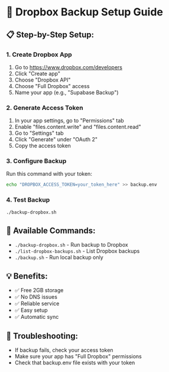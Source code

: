 # 🎯 Dropbox Backup Setup Guide

## 📋 **Step-by-Step Setup:**

### 1. **Create Dropbox App**
1. Go to https://www.dropbox.com/developers
2. Click "Create app"
3. Choose "Dropbox API"
4. Choose "Full Dropbox" access
5. Name your app (e.g., "Supabase Backup")

### 2. **Generate Access Token**
1. In your app settings, go to "Permissions" tab
2. Enable "files.content.write" and "files.content.read"
3. Go to "Settings" tab
4. Click "Generate" under "OAuth 2"
5. Copy the access token

### 3. **Configure Backup**
Run this command with your token:
```bash
echo "DROPBOX_ACCESS_TOKEN=your_token_here" >> backup.env
```

### 4. **Test Backup**
```bash
./backup-dropbox.sh
```

## 🚀 **Available Commands:**
- `./backup-dropbox.sh` - Run backup to Dropbox
- `./list-dropbox-backups.sh` - List Dropbox backups
- `./backup.sh` - Run local backup only

## 💡 **Benefits:**
- ✅ Free 2GB storage
- ✅ No DNS issues
- ✅ Reliable service
- ✅ Easy setup
- ✅ Automatic sync

## 🔧 **Troubleshooting:**
- If backup fails, check your access token
- Make sure your app has "Full Dropbox" permissions
- Check that backup.env file exists with your token
